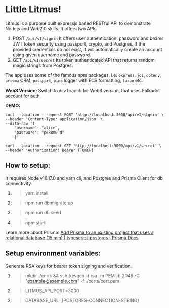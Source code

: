 # Little Litmus!
Litmus is a purpose built expressjs based RESTful API to demonstrate Nodejs and Web2.0 skills.
It offers two APIs:

 1. POST `/api/v1/signin` 
It offers user authentication, password and bearer JWT token security using passport, crypto, and Postgres. If the provided credentials do not exist, it will automatically create an account using given username and password.
 2. GET `/api/v1/secret`
Its token authenticated API that returns random magic strings from Postgres.

The app uses some of the famous npm packages, i.e. `express`, `joi`, `dotenv`, `prisma` ORM, `passport`, `pino` logger with ECS formatting, `luxon` etc.

**Web3 Version:**
Switch to `dev` branch for Web3 version, that uses Polkadot account for auth.

**DEMO:**

    curl --location --request POST 'http://localhost:3000/api/v1/signin' \
    --header 'Content-Type: application/json' \
    --data-raw '{
	    "username": "alice",
	    "password": "p688m0^d"
	    }'
	    
    curl --location --request GET 'http://localhost:3000/api/v1/secret' \
    --header 'Authorization: Bearer {TOKEN}'

## How to setup:
It requires Node v16.17.0 and yarn cli, and Postgres and Prisma Client for db connectivity.
 1. > yarn install
 2. > npm run db:migrate:up
 3. > npm run db:seed
 4. > npm start

Learn more about Prisma: [Add Prisma to an existing project that uses a relational database (15 min) | typescript-postgres | Prisma Docs](https://www.prisma.io/docs/getting-started/setup-prisma/add-to-existing-project/relational-databases-typescript-postgres)

## Setup environment variables:
Generate RSA keys for bearer token signing and verification.
1. > mkdir ./certs && ssh-keygen -t rsa -m PEM -b 2048 -C "example@example.com" -f ./certs/cert.pem
2. > LITMUS_API_PORT=3000
3. > DATABASE_URL={POSTGRES-CONNECTION-STRING}
